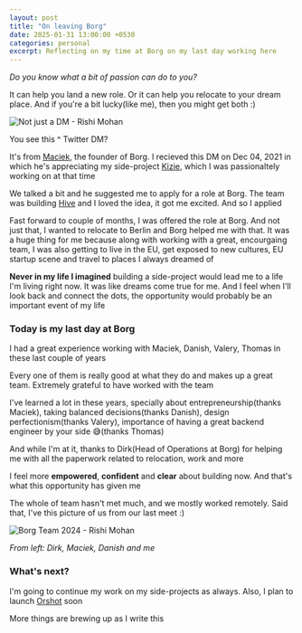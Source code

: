 ```yaml
---
layout: post
title: "On leaving Borg"
date: 2025-01-31 13:00:00 +0530
categories: personal
excerpt: Reflecting on my time at Borg on my last day working here
---
```


_Do you know what a bit of passion can do to you?_

It can help you land a new role.
Or it can help you relocate to your
dream place. And if you're a bit lucky(like me),
then you might get both :)

![Not just a DM - Rishi Mohan](/images/posts/maciek-twitter-dm.jpeg)

You see this ^ Twitter DM?

It's from [Maciek](https://x.com/macieklaskus), the founder of Borg.
I recieved this DM on Dec 04, 2021 in which
he's appreciating my side-project [Kizie](/projects/kizie),
which I was passionaltely working on at that time

We talked a bit and he suggested me
to apply for a role at Borg.
The team was building [Hive](https://hive.one) and I loved the idea,
it got me excited. And so I applied

Fast forward to couple of months,
I was offered the role at Borg.
And not just that, I wanted to relocate to
Berlin and Borg helped me with that.
It was a huge thing for me because
along with working with a great, encourgaing team,
I was also getting to live in the EU,
get exposed to new cultures, EU startup scene
and travel to places I always dreamed of

**Never in my life I imagined** building a side-project
would lead me to a life I'm living right now.
It was like dreams come true for me.
And I feel when I'll look back and connect the dots,
the opportunity would probably be an important event
of my life

### Today is my last day at Borg

I had a great experience working with
Maciek, Danish, Valery, Thomas in these last couple of years

Every one of them is really good at what they do and
makes up a great team. Extremely grateful
to have worked with the team

I've learned a lot in these years,
specially about entrepreneurship(thanks Maciek),
taking balanced decisions(thanks Danish),
design perfectionism(thanks Valery),
importance of having a great backend engineer by your side 😅(thanks Thomas)

And while I'm at it, thanks to Dirk(Head of Operations at Borg)
for helping me with all the paperwork related to relocation, work and more

I feel more **empowered**, **confident** and **clear** about building now.
And that's what this opportunity has given me

The whole of team hasn't met much, and we mostly
worked remotely. Said that, I've this picture of us
from our last meet :)

![Borg Team 2024 - Rishi Mohan](/images/posts/borg-team.jpg)

_From left: Dirk, Maciek, Danish and me_

### What's next?

I'm going to continue my work on my side-projects as always.
Also, I plan to launch [Orshot](https://orshot.com) soon

More things are brewing up as I write this
